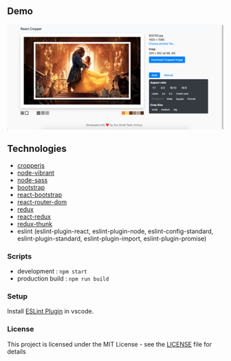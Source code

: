 ## Demo

[![Demo](https://github.com/Artixun/react-cropper/blob/master/demo/images/demo.png?raw=true)](https://cropyourimage.netlify.app)

## Technologies

- [cropperjs](https://www.npmjs.com/package/cropperjs)
- [node-vibrant](https://www.npmjs.com/package/node-vibrant)
- [node-sass](https://www.npmjs.com/package/node-sass)
- [bootstrap](https://www.npmjs.com/package/bootstrap)
- [react-bootstrap](https://www.npmjs.com/package/react-bootstrap)
- [react-router-dom](https://www.npmjs.com/package/react-router-dom)
- [redux](https://www.npmjs.com/package/redux)
- [react-redux](https://www.npmjs.com/package/react-redux)
- [redux-thunk](https://www.npmjs.com/package/redux-thunk)
- eslint (eslint-plugin-react, eslint-plugin-node, eslint-config-standard, eslint-plugin-standard, eslint-plugin-import, eslint-plugin-promise)

### Scripts

- development : `npm start`
- production build : `npm run build`

### Setup 

Install [ESLint Plugin](https://marketplace.visualstudio.com/items?itemName=dbaeumer.vscode-eslint) in vscode.

### License
This project is licensed under the MIT License - see the [LICENSE](https://github.com/Artixun/react-cropper/blob/master/LICENSE) file for details